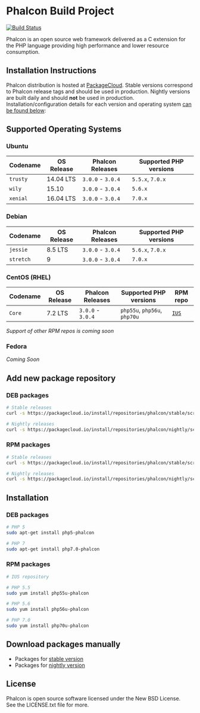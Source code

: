 # Phalcon Build Project

[![Build Status](https://travis-ci.org/phalcongelist/packagecloud.svg?branch=master)][:build-st:]

Phalcon is an open source web framework delivered as a C extension for the PHP language
providing high performance and lower resource consumption.

## Installation Instructions

Phalcon distribution is hosted at [PackageCloud][:cloud:].
Stable versions correspond to Phalcon release tags and should be used in production.
Nightly versions are built daily and should **not** be used in production.
Installation/configuration details for each version and operating system [can be found below](#add-new-package-repository):

## Supported Operating Systems

### Ubuntu

| Codename  | OS Release | Phalcon Releases  | Supported PHP versions |
| --------- | ---------- | ----------------- | ---------------------- |
| `trusty`  | 14.04 LTS  | `3.0.0` - `3.0.4` | `5.5.x`, `7.0.x`       |
| `wily`    | 15.10      | `3.0.0` - `3.0.4` | `5.6.x`                |
| `xenial`  | 16.04 LTS  | `3.0.0` - `3.0.4` | `7.0.x`                |

### Debian

| Codename  | OS Release | Phalcon Releases  | Supported PHP versions |
| --------- | ---------- | ----------------- | ---------------------- |
| `jessie`  | 8.5 LTS    | `3.0.0` - `3.0.4` | `5.6.x`, `7.0.x`       |
| `stretch` | 9          | `3.0.0` - `3.0.4` | `7.0.x`                |

### CentOS (RHEL)

| Codename  | OS Release | Phalcon Releases  | Supported PHP versions       | RPM repo       |
| --------- | ---------- | ----------------- | ---------------------------- | -------------- |
| `Core`    | 7.2 LTS    | `3.0.0` - `3.0.4` | `php55u`, `php56u`, `php70u` | [`IUS`][:ius:] |

_Support of other RPM repos is coming soon_

### Fedora

_Coming Soon_

## Add new package repository

### DEB packages

```sh
# Stable releases
curl -s https://packagecloud.io/install/repositories/phalcon/stable/script.deb.sh | sudo bash

# Nightly releases
curl -s https://packagecloud.io/install/repositories/phalcon/nightly/script.deb.sh | sudo bash
```

### RPM packages

```sh
# Stable releases
curl -s https://packagecloud.io/install/repositories/phalcon/stable/script.rpm.sh | sudo bash

# Nightly releases
curl -s https://packagecloud.io/install/repositories/phalcon/nightly/script.rpm.sh | sudo bash
```

## Installation

### DEB packages

```sh
# PHP 5
sudo apt-get install php5-phalcon

# PHP 7
sudo apt-get install php7.0-phalcon
```

### RPM packages

```sh
# IUS repository

# PHP 5.5
sudo yum install php55u-phalcon

# PHP 5.6
sudo yum install php56u-phalcon

# PHP 7.0
sudo yum install php70u-phalcon
```

## Download packages manually

* Packages for [stable version][:stable:]
* Packages for [nightly version][:nightly:]

## License

Phalcon is open source software licensed under the New BSD License.<br>
See the LICENSE.txt file for more.

[:build-st:]: https://travis-ci.org/phalcongelist/packagecloud
[:cloud:]: https://packagecloud.io/phalcon
[:stable:]: https://packagecloud.io/phalcon/stable
[:nightly:]: https://packagecloud.io/phalcon/nightly
[:ius:]: https://github.com/iuscommunity-pkg
